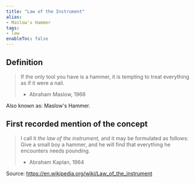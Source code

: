```yaml
---
title: "Law of the Instrument"
alias:
- Maslow's Hammer
tags:
- law
enableToc: false
---
```


## Definition
> If the only tool you have is a hammer, it is tempting to treat everything as if it were a nail.
> - Abraham Maslow, 1966

Also known as: Maslow's Hammer.

## First recorded mention of the concept

> I call it _the law of the instrument,_ and it may be formulated as follows: Give a small boy a hammer, and he will find that everything he encounters needs pounding.
> - Abraham Kaplan, 1964

Source: https://en.wikipedia.org/wiki/Law_of_the_instrument